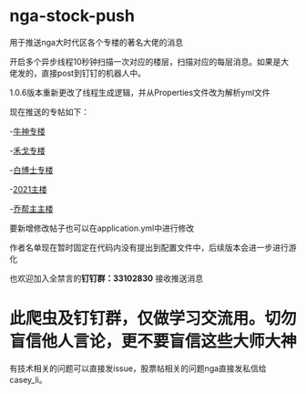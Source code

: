 # nga-stock-push
用于推送nga大时代区各个专楼的著名大佬的消息  


开启多个异步线程10秒钟扫描一次对应的楼层，扫描对应的每层消息。如果是大佬发的，直接post到钉钉的机器人中。  

1.0.6版本重新更改了线程生成逻辑，并从Properties文件改为解析yml文件  

现在推送的专帖如下：

-[牛神专楼](https://bbs.nga.cn/read.php?tid=24913158)

-[禾戈专楼](https://bbs.nga.cn/read.php?tid=24900465)

-[白博士专楼](https://bbs.nga.cn/read.php?tid=24906978)

-[2021主楼](https://bbs.nga.cn/read.php?tid=24929430)

-[乔帮主主楼](https://bbs.nga.cn/read.php?tid=24929177)

要新增修改帖子也可以在application.yml中进行修改

作者名单现在暂时固定在代码内没有提出到配置文件中，后续版本会进一步进行游化

也欢迎加入全禁言的**钉钉群：33102830** 接收推送消息

# 此爬虫及钉钉群，仅做学习交流用。切勿盲信他人言论，更不要盲信这些大师大神

有技术相关的问题可以直接发issue，股票帖相关的问题nga直接发私信给 casey_li。
